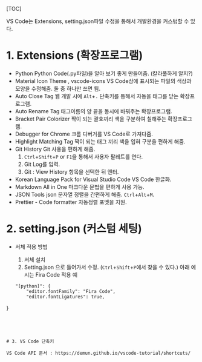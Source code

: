 [TOC]

VS Code는 Extensions, setting.json파일 수정을 통해서 개발환경을 커스텀할 수 있다.

# 1. Extensions (확장프로그램)

- Python
  Python Code(.py파일)을 알아 보기 좋게 만들어줌. (칼라풀하게 알지?)
- Material Icon Theme , vscode-icons
  VS Code상에 표시되는 파일의 색상과 모양을 수정해줌. 둘 중 하나만 쓰면 됨.
- Auto Close Tag
  웹 개발 시에 `Alt`+`.` 단축키를 통해서 자동을 태그를 닫는 확장프로그램.
- Auto Rename Tag
  태그이름의 양 끝을 동시에 바꿔주는 확장프로그램.
- Bracket Pair Colorizer
  짝이 되는 괄호끼리 색을 구분하여 칠해주는 확장프로그램.
- Debugger for Chrome
  크롬 디버거를 VS Code로 가져다줌.
- Highlight Matching Tag
  짝이 되는 태그 끼리 색을 입혀 구분을 편하게 해줌.
- Git History
  Git 사용을 편하게 해줌.
  1. `Ctrl`+`Shift`+`P` or `F1`을 통해서 사용자 팔레트를 연다.
  2. Git Log를 입력.
  3. Git : View History 항목을 선택한 뒤 엔터.
- Korean Language Pack for Visual Studio Code
  VS Code 한글화.
- Markdown All in One
  마크다운 문법을 편하게 사용 가능.
- JSON Tools
  json 문자열 정렬을 간편하게 해줌. `Ctrl`+`Alt`+`M`.
- Prettier - Code formatter
  자동정렬 포멧을 지원.



# 2. setting.json (커스텀 세팅)

- 서체 적용 방법
  1) 서체 설치
  2) Setting.json 으로 들어가서 수정. (`Ctrl`+`Shift`+`P`에서 찾을 수 있다.)
      아래 예시는 Fira Code 적용 예

  ```
  "[python]": {
      "editor.fontFamily": "Fira Code",
      "editor.fontLigatures": true,
}
  ```
  



# 3. VS Code 단축키

VS Code API 문서 : https://demun.github.io/vscode-tutorial/shortcuts/